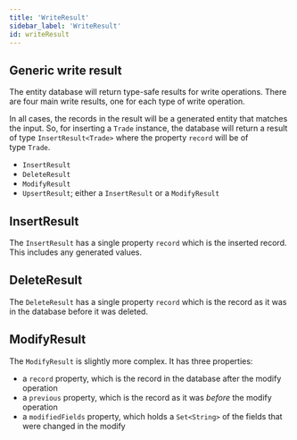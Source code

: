```yaml
---
title: 'WriteResult'
sidebar_label: 'WriteResult'
id: writeResult
---
```


## Generic write result

The entity database will return type-safe results for write operations. There are four main write results, one for each type of write operation. 

In all cases, the records in the result will be a generated entity that matches the input. So, for inserting a `Trade` instance, the database will return a result of type `InsertResult<Trade>` where the property `record` will be of type `Trade`.

-   `InsertResult`
-   `DeleteResult`
-   `ModifyResult`
-   `UpsertResult`; either a `InsertResult` or a `ModifyResult`

## InsertResult

The `InsertResult` has a single property `record` which is the inserted record. This includes any generated values.

## DeleteResult

The `DeleteResult` has a single property `record` which is the record as it was in the database before it was deleted.

## ModifyResult

The `ModifyResult` is slightly more complex. It has three properties:

-   a `record` property, which is the record in the database after the modify operation
-   a `previous` property, which is the record as it was *before* the modify operation
-   a `modifiedFields` property, which holds a `Set<String>` of the fields that were changed in the modify
